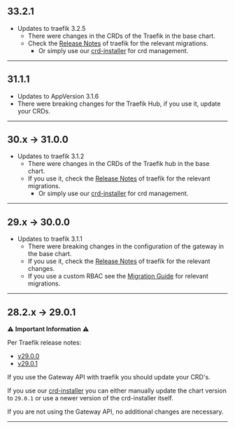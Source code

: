## 33.2.1

- Updates to traefik 3.2.5
  - There were changes in the CRDs of the Traefik in the base chart. 
  - Check the [Release Notes](https://github.com/traefik/traefik-helm-chart/releases/tag/v33.2.1) of traefik for the relevant migrations.
    - Or simply use our [crd-installer](https://github.com/iits-consulting/terraform-opentelekomcloud-project-factory/tree/master/modules/crd_installer) for crd management.

---
## 31.1.1

- Updates to AppVersion 3.1.6
- There were breaking changes for the Traefik Hub, if you use it, update your CRDs.

---
## 30.x -> 31.0.0

- Updates to traefik 3.1.2
  - There were changes in the CRDs of the Traefik hub in the base chart. 
  - If you use it, check the [Release Notes](https://github.com/traefik/traefik-helm-chart/releases/tag/v31.0.0) of traefik for the relevant migrations.
    - Or simply use our [crd-installer](https://github.com/iits-consulting/terraform-opentelekomcloud-project-factory/tree/master/modules/crd_installer) for crd management.

---
## 29.x -> 30.0.0

- Updates to traefik 3.1.1
  - There were breaking changes in the configuration of the gateway in the base chart. 
  - If you use it, check the [Release Notes](https://github.com/traefik/traefik-helm-chart/releases/tag/v30.0.0) of traefik for the relevant changes.
  - If you use a custom RBAC see the [Migration Guide](https://doc.traefik.io/traefik/v3.1/migration/v3/#v30-to-v31) for relevant migrations.

***

## 28.2.x -> 29.0.1

⚠️ **Important Information** ⚠️

Per Traefik release notes:
 - [v29.0.0](https://github.com/traefik/traefik-helm-chart/releases/tag/v29.0.0)
 - [v29.0.1](https://github.com/traefik/traefik-helm-chart/releases/tag/v29.0.1)

If you use the Gateway API with traefik you should update your CRD's. 

If you use our [crd-installer](https://github.com/iits-consulting/terraform-opentelekomcloud-project-factory/tree/master/modules/crd_installer) 
you can either manually update the chart version to `29.0.1` or use a newer version of the crd-installer itself.

If you are not using the Gateway API, no additional changes are necessary.

***